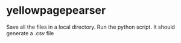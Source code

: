 # yellowpagepearser

Save all the files in a local directory.
Run the python script.
It should generate a .csv file
